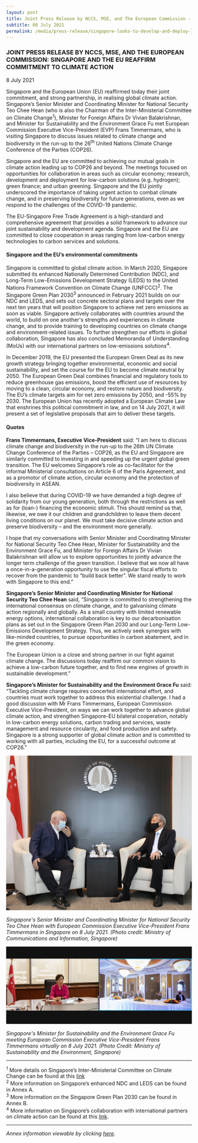 ```yaml
---
layout: post
title: Joint Press Release by NCCS, MSE, and The European Commission - Singapore and the EU reaffirm commitment to climate action
subtitle: 08 July 2021
permalink: /media/press-release/singapore-looks-to-develop-and-deploy-lc-technological-solution
---
```


### JOINT PRESS RELEASE BY NCCS, MSE, AND THE EUROPEAN COMMISSION: SINGAPORE AND THE EU REAFFIRM COMMITMENT TO CLIMATE ACTION

8 July 2021

Singapore and the European Union (EU) reaffirmed today their joint commitment, and strong partnership, in realising global climate action. Singapore’s Senior Minister and Coordinating Minister for National Security Teo Chee Hean (who is also the Chairman of the Inter-Ministerial Committee on Climate Change<sup>1</sup>), Minister for Foreign Affairs Dr Vivian Balakrishnan, and Minister for Sustainability and the Environment Grace Fu met European Commission Executive Vice-President (EVP) Frans Timmermans, who is visiting Singapore to discuss issues related to climate change and biodiversity in the run-up to the 26<sup>th</sup> United Nations Climate Change Conference of the Parties (COP26).

Singapore and the EU are committed to achieving our mutual goals in climate action leading up to COP26 and beyond. The meetings focused on opportunities for collaboration in areas such as circular economy; research, development and deployment for low-carbon solutions (e.g. hydrogen); green finance; and urban greening. Singapore and the EU jointly underscored the importance of taking urgent action to combat climate change, and in preserving biodiversity for future generations, even as we respond to the challenges of the COVID-19 pandemic.

The EU-Singapore Free Trade Agreement is a high-standard and comprehensive agreement that provides a solid framework to advance our joint sustainability and development agenda. Singapore and the EU are committed to close cooperation in areas ranging from low-carbon energy technologies to carbon services and solutions.

#### Singapore and the EU’s environmental commitments

Singapore is committed to global climate action. In March 2020, Singapore submitted its enhanced Nationally Determined Contribution (NDC), and Long-Term Low-Emissions Development Strategy (LEDS) to the United Nations Framework Convention on Climate Change (UNFCCC)<sup>2</sup>. The Singapore Green Plan 2030<sup>3</sup> announced in February 2021 builds on our NDC and LEDS, and sets out concrete sectoral plans and targets over the next ten years that will position Singapore to achieve net zero emissions as soon as viable. Singapore actively collaborates with countries around the world, to build on one another's strengths and experiences in climate change, and to provide training to developing countries on climate change and environment-related issues. To further strengthen our efforts in global collaboration, Singapore has also concluded Memoranda of Understanding (MoUs) with our international partners on low-emissions solutions<sup>4</sup>.

In December 2019, the EU presented the European Green Deal as its new growth strategy bringing together environmental, economic and social sustainability, and set the course for the EU to become climate neutral by 2050. The European Green Deal combines financial and regulatory tools to reduce greenhouse gas emissions, boost the efficient use of resources by moving to a clean, circular economy, and restore nature and biodiversity. The EU’s climate targets aim for net zero emissions by 2050, and -55% by 2030. The European Union has recently adopted a European Climate Law that enshrines this political commitment in law, and on 14 July 2021, it will present a set of legislative proposals that aim to deliver these targets.  

#### Quotes

**Frans Timmermans, Executive Vice-President** said: “I am here to discuss climate change and biodiversity in the run-up to the 26th UN Climate Change Conference of the Parties – COP26, as the EU and Singapore are similarly committed to investing in and speeding up the urgent global green transition. The EU welcomes Singapore’s role as co-facilitator for the informal Ministerial consultations on Article 6 of the Paris Agreement, and as a promotor of climate action, circular economy and the protection of biodiversity in ASEAN.

I also believe that during COVID-19 we have demanded a high degree of solidarity from our young generation, both through the restrictions as well as for (loan-) financing the economic stimuli. This should remind us that, likewise, we owe it our children and grandchildren to leave them decent living conditions on our planet. We must take decisive climate action and preserve biodiversity – and the environment more generally.

I hope that my conversations with Senior Minister and Coordinating Minister for National Security Teo Chee Hean, Minister for Sustainability and the Environment Grace Fu, and Minister for Foreign Affairs Dr Vivian Balakrishnan will allow us to explore opportunities to jointly advance the longer term challenge of the green transition. I believe that we now all have a once-in-a-generation opportunity to use the singular fiscal efforts to recover from the pandemic to “build back better”. We stand ready to work with Singapore to this end.”

**Singapore’s Senior Minister and Coordinating Minister for National Security Teo Chee Hean** said, “Singapore is committed to strengthening the international consensus on climate change, and to galvanising climate action regionally and globally. As a small country with limited renewable energy options, international collaboration is key to our decarbonisation plans as set out in the Singapore Green Plan 2030 and our Long-Term Low-Emissions Development Strategy. Thus, we actively seek synergies with like-minded countries, to pursue opportunities in carbon abatement, and in the green economy. 

The European Union is a close and strong partner in our fight against climate change. The discussions today reaffirm our common vision to achieve a low-carbon future together, and to find new engines of growth in sustainable development.”

**Singapore’s Minister for Sustainability and the Environment Grace Fu** said: “Tackling climate change requires concerted international effort, and countries must work together to address this existential challenge. I had a good discussion with Mr Frans Timmermans, European Commission Executive Vice-President, on ways we can work together to advance global climate action, and strengthen Singapore-EU bilateral cooperation, notably in  low-carbon energy solutions, carbon trading and services, waste management and resource circularity, and food production and safety. Singapore is a strong supporter of global climate action and is committed to working with all parties, including the EU, for a successful outcome at COP26.”

![sm-teo-evp-mci.jpeg](/images/sm-teo-evp-mci.jpeg "sm-teo-evp-mci")

*Singapore's Senior Minister and Coordinating Minister for National Security Teo Chee Hean with European Commission Executive Vice-President Frans Timmermans in Singapore on 8 July 2021. (Photo credit: Ministry of Communications and Information, Singapore)*

![min-fu-evp-mse.png](/images/min-fu-evp-mse.png "min-fu-evp-mse.png")

*Singapore's Minister for Sustainability and the Environment Grace Fu meeting European Commission Executive Vice-President Frans Timmermans virtually on 8 July 2021. (Photo Credit: Ministry of Sustainability and the Environment, Singapore)*

----------

<sup>1</sup> More details on Singapore’s Inter-Ministerial Committee on Climate Change can be found at this [<a href="https://www.nccs.gov.sg/who-we-are/inter-ministerial-committee-on-climate-change" target="_blank">link</a>]("https://www.nccs.gov.sg/who-we-are/inter-ministerial-committee-on-climate-change")
<br><sup>2</sup> More information on Singapore’s enhanced NDC and LEDS can be found in Annex A.
<br><sup>3</sup> More information on the Singapore Green Plan 2030 can be found in Annex B.
<br><sup>4</sup> More information on Singapore’s collaboration with international partners on climate action can be found at this [<a href="https://www.nccs.gov.sg/singapores-climate-action/singapore-and-international-efforts/" target="_blank">link</a>](https://www.nccs.gov.sg/singapores-climate-action/singapore-and-international-efforts/).

---------

*Annex information viewable by clicking [<a href="/docs/default-source/news-documents/joint-media-release-evp-visit-final-080721.pdf" target="_blank">here</a>](/docs/default-source/news-documents/joint-media-release-evp-visit-final-080721.pdf).*

